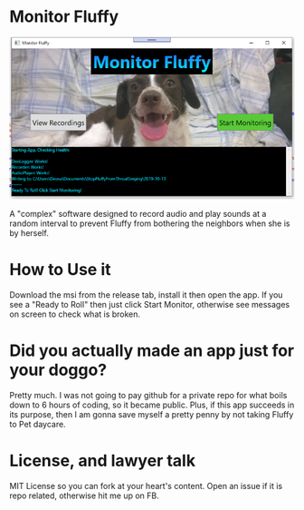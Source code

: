 # Monitor Fluffy
![](Resources/App.png)

A "complex" software designed to record audio and play sounds at a random interval to prevent Fluffy from bothering the neighbors when she is by herself.

# How to Use it
Download the msi from the release tab, install it then open the app. If you see a "Ready to Roll" then just click Start Monitor, otherwise see messages on screen to check what is broken.

# Did you actually made an app just for your doggo?
Pretty much. I was not going to pay github for a private repo for what boils down to 6 hours of coding, so it became public. Plus, if this app succeeds in its purpose, then I am gonna save myself a pretty penny by not taking Fluffy to Pet daycare.

# License, and lawyer talk
MIT License so you can fork at your heart's content. Open an issue if it is repo related, otherwise hit me up on FB.